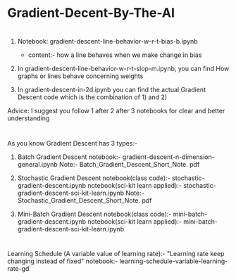 # Gradient-Decent-By-The-AI 

#
1) Notebook: gradient-descent-line-behavior-w-r-t-bias-b.ipynb
   * content:- how a line behaves when we make change in bias

3) In gradient-descent-line-behavior-w-r-t-slop-m.ipynb, you can find How graphs or lines behave concerning weights

4) In gradient-descent-in-2d.ipynb you can find the actual Gradient Descent code which is the combination of 1) and 2)

Advice: I suggest you follow 1 after 2 after 3 notebooks for clear and better understanding

#
As you know Gradient Descent has 3 types:-
1. Batch Gradient Descent
notebook:- gradient-descent-n-dimension-general.ipynb
Note:- Batch_Gradient_Descent_Short_Note. pdf
   
3. Stochastic Gradient Descent
notebook(class code):- stochastic-gradient-descent.ipynb
notebook(sci-kit learn applied):- stochastic-gradient-descent-sci-kit-learn.ipynb
Note:- Stochastic_Gradient_Descent_Short_Note. pdf

5. Mini-Batch Gradient Descent
notebook(class code):- mini-batch-gradient-descent.ipynb
notebook(sci-kit learn applied):- mini-batch-gradient-descent-sci-kit-learn.ipynb

#
Learning Schedule (A variable value of learning rate):- "Learning rate keep changing instead of fixed"
notebook:- learning-schedule-variable-learning-rate-gd
